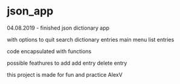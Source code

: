 # json_app
04.08.2019 - finished
json dictionary app

with options to 
quit
search dictionary entries
main menu
list entries

code encapsulated with functions 

possible feathures to add
add entry
delete entry

this project is made for fun and practice
AlexV
